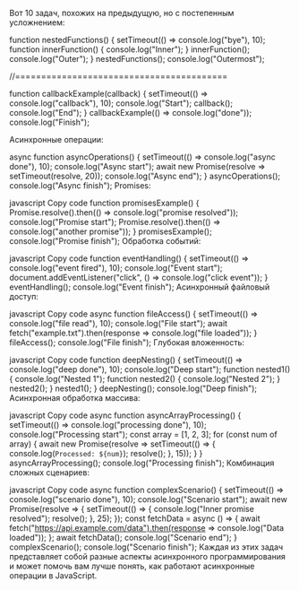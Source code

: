 Вот 10 задач, похожих на предыдущую, но с постепенным усложнением:

function nestedFunctions() {
setTimeout(() => console.log("bye"), 10);
function innerFunction() {
console.log("Inner");
}
innerFunction();
console.log("Outer");
}
nestedFunctions();
console.log("Outermost");

//=========================================

function callbackExample(callback) {
setTimeout(() => console.log("callback"), 10);
console.log("Start");
callback();
console.log("End");
}
callbackExample(() => console.log("done"));
console.log("Finish");

Асинхронные операции:

async function asyncOperations() {
setTimeout(() => console.log("async done"), 10);
console.log("Async start");
await new Promise(resolve => setTimeout(resolve, 20));
console.log("Async end");
}
asyncOperations();
console.log("Async finish");
Promises:

javascript
Copy code
function promisesExample() {
Promise.resolve().then(() => console.log("promise resolved"));
console.log("Promise start");
Promise.resolve().then(() => console.log("another promise"));
}
promisesExample();
console.log("Promise finish");
Обработка событий:

javascript
Copy code
function eventHandling() {
setTimeout(() => console.log("event fired"), 10);
console.log("Event start");
document.addEventListener("click", () => console.log("click event"));
}
eventHandling();
console.log("Event finish");
Асинхронный файловый доступ:

javascript
Copy code
async function fileAccess() {
setTimeout(() => console.log("file read"), 10);
console.log("File start");
await fetch("example.txt").then(response => console.log("file loaded"));
}
fileAccess();
console.log("File finish");
Глубокая вложенность:

javascript
Copy code
function deepNesting() {
setTimeout(() => console.log("deep done"), 10);
console.log("Deep start");
function nested1() {
console.log("Nested 1");
function nested2() {
console.log("Nested 2");
}
nested2();
}
nested1();
}
deepNesting();
console.log("Deep finish");
Асинхронная обработка массива:

javascript
Copy code
async function asyncArrayProcessing() {
setTimeout(() => console.log("processing done"), 10);
console.log("Processing start");
const array = [1, 2, 3];
for (const num of array) {
await new Promise(resolve => setTimeout(() => {
console.log(`Processed: ${num}`);
resolve();
}, 15));
}
}
asyncArrayProcessing();
console.log("Processing finish");
Комбинация сложных сценариев:

javascript
Copy code
async function complexScenario() {
setTimeout(() => console.log("scenario done"), 10);
console.log("Scenario start");
await new Promise(resolve => {
setTimeout(() => {
console.log("Inner promise resolved");
resolve();
}, 25);
});
const fetchData = async () => {
await fetch("https://api.example.com/data").then(response => console.log("Data loaded"));
};
await fetchData();
console.log("Scenario end");
}
complexScenario();
console.log("Scenario finish");
Каждая из этих задач представляет собой разные аспекты асинхронного программирования и может помочь вам лучше понять, как работают асинхронные операции в JavaScript.
